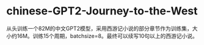 # chinese-GPT2-Journey-to-the-West
从头训练一个82M的中文GPT2模型，采用西游记小说的部分章节作为训练集，大小约16M。训练15个周期，batchsize=8。最终可以续写10句以上的西游记小说。
